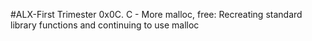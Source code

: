#ALX-First Trimester
0x0C. C - More malloc, free: Recreating standard library functions and continuing to use malloc

